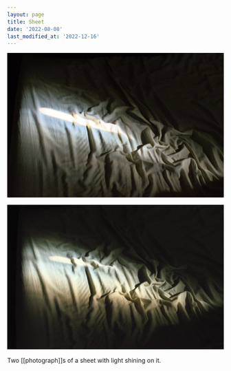 ```yaml
---
layout: page
title: Sheet
date: '2022-08-08'
last_modified_at: '2022-12-16'
---
```


[![](/assets/img/sheet_1_small.jpg)](/assets/img/sheet_1.jpg)

[![](/assets/img/sheet_2_small.jpg)](/assets/img/sheet_2.jpg)

Two [[photograph]]s of a sheet with light shining on it.
